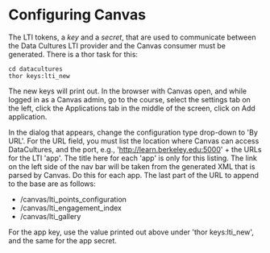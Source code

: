 # Configuring Canvas

The LTI tokens, a _key_ and a _secret_, that are used to communicate between the Data Cultures LTI provider and the Canvas consumer must be generated. There is a thor task for this:

```shell
cd datacultures
thor keys:lti_new
```

The new keys will print out. In the browser with Canvas open, and while logged in as a Canvas admin, go to the course, select the settings tab on the left, click the Applications tab in the middle of the screen, click on Add application.

In the dialog that appears, change the configuration type drop-down to 'By URL'. For the URL field, you must list the location where Canvas can access DataCultures, and the port, e.g., 'http://learn.berkeley.edu:5000' + the URLs for the LTI 'app'. The title here for each 'app' is only for this listing. The link on the left side of the nav bar will be taken from the generated XML that is parsed by Canvas. Do this for each app. The last part of the URL to append to the base are as follows:

* /canvas/lti_points_configuration
* /canvas/lti_engagement_index
* /canvas/lti_gallery

For the app key, use the value printed out above under 'thor keys:lti_new', and the same for the app secret.
